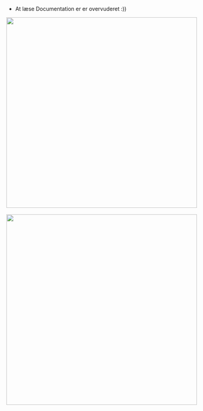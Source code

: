 - At læse Documentation er er overvuderet :))
<img src="https://user-images.githubusercontent.com/74038190/216644507-4f06ea29-bf55-4356-aac0-d42751461a9d.gif" width="500" height="500">
<br><br>
<img src="https://i.giphy.com/Dg4TxjYikCpiGd7tYs.webp" width="500" height="500">
